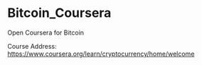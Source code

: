 # Bitcoin_Coursera
Open Coursera for Bitcoin 

Course Address: https://www.coursera.org/learn/cryptocurrency/home/welcome